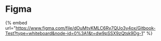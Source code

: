 # Figma

{% embed url="https://www.figma.com/file/dOuMtvKMLC6Ry7QUo3y4ox/Gitbook-Test?type=whiteboard&node-id=0%3A1&t=dw9pSSX9zQtsk9Dg-1" %}
